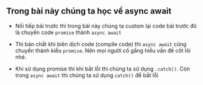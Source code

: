 ## Trong bài này chúng ta học về async await

- Nối tiếp bài trước thì trong bài này chúng ta custom lại code bài trước đó là chuyển code
  `promise` thành `async await`

- Thì bản chất khi biên dịch code (compile code) thì `async await` cũng chuyển thành kiểu
  `promise`. Nên mọi người cố gắng hiểu vấn đề cốt lõi nhé.

- Khi sử dụng promise thì khi bắt lỗi thì chúng ta sử dụng `.catch()`. Còn trong `async await` thì
  chúng ta sử dụng `catch()` để bắt lỗi 
